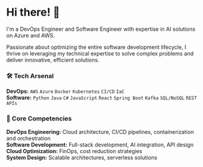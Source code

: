 # Hi there! 👋

I'm a DevOps Engineer and Software Engineer with expertise in AI solutions on Azure and AWS. </br>

Passionate about optimizing the entire software development lifecycle, I thrive on leveraging my technical expertise to solve complex problems and deliver innovative, efficient solutions.

### **🛠 Tech Arsenal**
**DevOps:** `AWS` `Azure` `Docker` `Kubernetes` `CI/CD` `IaC`  </br>
**Software:** `Python` `Java` `C#` `JavaScript` `React` `Spring Boot` `Kafka` `SQL/NoSQL` `REST APIs` </br>
### **💼 Core Competencies**
**DevOps Engineering:** Cloud architecture, CI/CD pipelines, containerization and orchestration </br>
**Software Development:** Full-stack development, AI integration, API design </br>
**Cloud Optimization:** FinOps, cost reduction strategies </br>
**System Design:** Scalable architectures, serverless solutions </br>
